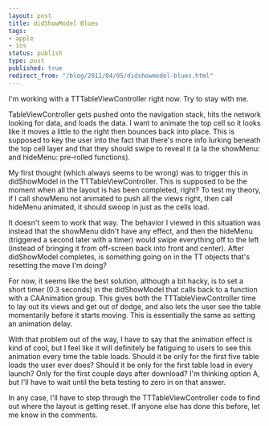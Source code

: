 ```yaml
---
layout: post
title: didShowModel Blues
tags:
- apple
- ios
status: publish
type: post
published: true
redirect_from: "/blog/2011/04/05/didshowmodel-blues.html"
---
```

I'm working with a TTTableViewController right now. Try to stay with me.

TableViewController gets pushed onto the navigation stack, hits the network looking for data, and loads the data. I want to animate the top cell so it looks like it moves a little to the right then bounces back into place. This is supposed to key the user into the fact that there's more info lurking beneath the top cell layer and that they should swipe to reveal it (a la the showMenu: and hideMenu: pre-rolled functions).

My first thought (which always seems to be wrong) was to trigger this in didShowModel in the TTTableViewController. This is supposed to be the moment when all the layout is has been completed, right? To test my theory, if I call showMenu not animated to push all the views right, then call hideMenu animated, it should swoop in just as the cells load.

It doesn't seem to work that way. The behavior I viewed in this situation was instead that the showMenu didn't have any effect, and then the hideMenu (triggered a second later with a timer) would swipe everything off to the left (instead of bringing it from off-screen back into front and center). After didShowModel completes, is something going on in the TT objects that's resetting the move I'm doing?

For now, it seems like the best solution, although a bit hacky, is to set a short timer (0.3 seconds) in the didShowModel that calls back to a function with a CAAnimation group. This gives both the TTTableViewController time to lay out its views and get out of dodge, and also lets the user see the table momentarily before it starts moving. This is essentially the same as setting an animation delay.

With that problem out of the way, I have to say that the animation effect is kind of cool, but I feel like it will definitely be fatiguing to users to see this animation every time the table loads. Should it be only for the first five table loads the user ever does? Should it be only for the first table load in every launch? Only for the first couple days after download? I'm thinking option A, but I'll have to wait until the beta testing to zero in on that answer.

In any case, I'll have to step through the TTTableViewController code to find out where the layout is getting reset. If anyone else has done this before, let me know in the comments.
